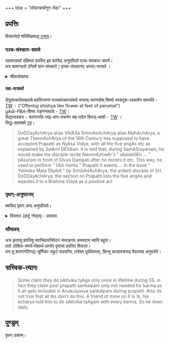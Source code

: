 +++
title = "लोकाचार्यानुग-भेदाः"
+++

## प्रपत्तिः
विचारभेदो मतिविभ्रमाद्य् [ऽन्यत्र](/rAmAnujIyam/tattvam/venkaTa-nAtha-shAkhA/vishvAsaH/lokAryAnugebhyo_bhedaH)। 

### पञ्च-संस्कार-समये
रक्षामात्रार्था संक्षिप्ता प्रपत्तिर् इव काचिद् अनुष्ठीयते पञ्च-संस्कार-समये।  
तत्र सामान्यतो ऽन्तिमे याग-संस्कारे ‌/ इज्या-संस्कारय् अन्तर्-भाव्यते । 

<details><summary>श्रीवासोक्तयः</summary>

They have preserved like the skeleton of the anushtanam.

> In some AchArya peetams, this practice of AchArya praying to bhagavAn after performing pancha samskAram is present. It is done by reciting some chUrNikais from SaraNAgathi gadhyam - here it is not extra prapaththi. It is just a gentle reminder - not that bhagavAn forgets, but it is a small gesture from the side of AchArya.

This was explanation given by 1 tk. He tells bhagavAn has natural krupa but acharya still does to remind him.
Ramanuja acts like chief purushakara in prapatti( coz guruparampara is treated so).
</details>


#### रक्षा-मात्रार्था
दॊड्डयाचार्यसम्प्रदाये प्रपत्तिनाम्ना पञ्चसंस्कारसमये भगवच्-चरणयोश् शिष्यो स्वसदृश-रक्ष्यत्वेन समर्प्यते - [TW](https://youtu.be/BUB929lXvWE?t=211) । ("Offering shishya like flower at feet of perumal")  
gAdi-PBA-शिष्यः रङ्गनाथार्यः - [TW](https://www.youtube.com/watch?v=5loL0Sy18-Y&t=196s)।  
विद्याभास्करः - शरणागति-गद्य-भाग-वचनेन सह पादेन शिरस्-स्पर्शः - [TW](https://www.youtube.com/watch?v=MRP0Wnq8whU&t=29s) ।  
सिद्ध-दाताश्रमे [ऽत्र](/rAmAnujIyam/kriyA/lokAchArya-shAkhA/articles/siddha-dAtAshrama-pancha-saMskAraH)। 


> DoDDayAchArya alias VAdUla SrInivAsAchArya alias MahAchArya, a great ThennAchArya of the 16th Century has supposed to have accepted Prapatti as NyAsa Vidya, with all the five angAs etc as explained by SwAmi DESikan. It is told that, during SamASrayanam, he would make the disciple recite NammAzhwAr's " akalakillEn ... " pAsuram in front of Divya Dampati after he recites it etc. This way, he used to perform " Ukti nishta " Prapatti it seems.... In the book " YatIndra Mata DIpikA " by SrInivAsAchArya, the ardent disciple of SrI DoDDayAchArya, the section on Prapatti lists the five angAs and eqautes it to a Brahma Vidya as a positive act



### पृथग्-अनुष्ठानम्
क्वचित् पृथग् अप्य् अनुष्ठीयते। 

<details><summary>विस्तारः (द्रष्टुं नोद्यम्) - प्रस्तावः</summary>

> Thirukkovalur jeeyar and some members of the ananthanpillai family do it separately (from pancha-saMskAra). My friend it happened so.

इति श्रीवासः। 
</details>

### सौष्ठवम्
अत्र कृतासु प्रपत्तिषु स्वाभिप्रायनिवेदनं नामाङ्गम् अस्पष्टम् भवति बहुदा।  
ततो ऽपेक्षित-समये मोक्षार्थ-प्राप्तेर् दृष्ट्या प्रपत्तिर् विकला।  
यत्र तु शरणागतिगद्य-चूर्णिकाः स्फुटं वादयन्ति, तत्रेदम् पूर्यतेतराम्, किन्तु कालावचनाद् वैकल्यम् अनुवर्तते। 

## सत्त्विक-त्यागः
> Some claim they do sAttvika tyAga only once in lifetime during 5S. in fact they claim post prapatti sankalpam only not needed for karma as it all gets included in Anukulyasya sankalpam during prapatti. Also its not true that all tks don't do this. A friend of mine on X is tk, his acharya told him to do sAttvika tyAgam with every karma. So he does daily.

## पुण्ड्रम्
पृथग् उक्तम्। 